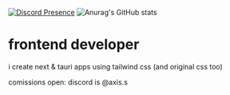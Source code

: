 [![Discord Presence](https://lanyard.cnrad.dev/api/699353540585586759?borderRadius=8px&theme=dark)](https://discord.com/users/699353540585586759)
![Anurag's GitHub stats](https://github-readme-stats.vercel.app/api?username=absrtc&theme=dark)

# frontend developer
i create next & tauri apps using tailwind css (and original css too)

comissions open: discord is @axis.s
